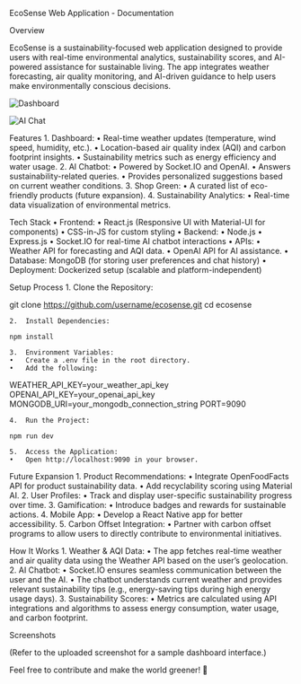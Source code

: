 EcoSense Web Application - Documentation

Overview

EcoSense is a sustainability-focused web application designed to provide users with real-time environmental analytics, sustainability scores, and AI-powered assistance for sustainable living. The app integrates weather forecasting, air quality monitoring, and AI-driven guidance to help users make environmentally conscious decisions.

![Dashboard](https://i.imgur.com/RP1LxtK.png)

![AI Chat](https://i.imgur.com/kpYizgJ.png)

Features 1. Dashboard:
• Real-time weather updates (temperature, wind speed, humidity, etc.).
• Location-based air quality index (AQI) and carbon footprint insights.
• Sustainability metrics such as energy efficiency and water usage. 2. AI Chatbot:
• Powered by Socket.IO and OpenAI.
• Answers sustainability-related queries.
• Provides personalized suggestions based on current weather conditions. 3. Shop Green:
• A curated list of eco-friendly products (future expansion). 4. Sustainability Analytics:
• Real-time data visualization of environmental metrics.

Tech Stack
• Frontend:
• React.js (Responsive UI with Material-UI for components)
• CSS-in-JS for custom styling
• Backend:
• Node.js
• Express.js
• Socket.IO for real-time AI chatbot interactions
• APIs:
• Weather API for forecasting and AQI data.
• OpenAI API for AI assistance.
• Database: MongoDB (for storing user preferences and chat history)
• Deployment: Dockerized setup (scalable and platform-independent)

Setup Process 1. Clone the Repository:

git clone https://github.com/username/ecosense.git
cd ecosense

    2.	Install Dependencies:

```console
npm install
```

    3.	Environment Variables:
    •	Create a .env file in the root directory.
    •	Add the following:

WEATHER_API_KEY=your_weather_api_key
OPENAI_API_KEY=your_openai_api_key
MONGODB_URI=your_mongodb_connection_string
PORT=9090

    4.	Run the Project:

```console
npm run dev
```

    5.	Access the Application:
    •	Open http://localhost:9090 in your browser.

Future Expansion 1. Product Recommendations:
• Integrate OpenFoodFacts API for product sustainability data.
• Add recyclability scoring using Material AI. 2. User Profiles:
• Track and display user-specific sustainability progress over time. 3. Gamification:
• Introduce badges and rewards for sustainable actions. 4. Mobile App:
• Develop a React Native app for better accessibility. 5. Carbon Offset Integration:
• Partner with carbon offset programs to allow users to directly contribute to environmental initiatives.

How It Works 1. Weather & AQI Data:
• The app fetches real-time weather and air quality data using the Weather API based on the user’s geolocation. 2. AI Chatbot:
• Socket.IO ensures seamless communication between the user and the AI.
• The chatbot understands current weather and provides relevant sustainability tips (e.g., energy-saving tips during high energy usage days). 3. Sustainability Scores:
• Metrics are calculated using API integrations and algorithms to assess energy consumption, water usage, and carbon footprint.

Screenshots

(Refer to the uploaded screenshot for a sample dashboard interface.)

Feel free to contribute and make the world greener! 🌱

